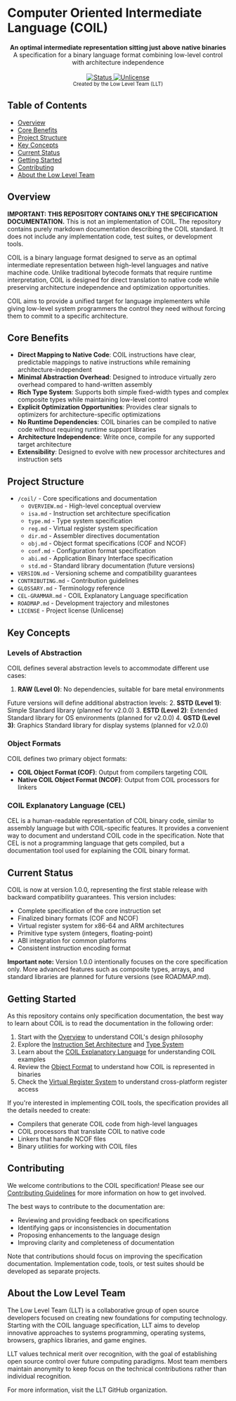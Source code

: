 # Computer Oriented Intermediate Language (COIL)

<div align="center">
  <strong>An optimal intermediate representation sitting just above native binaries</strong>
</div>
<div align="center">
  A specification for a binary language format combining low-level control with architecture independence
</div>

<br />

<div align="center">
  <!-- Status -->
  <a href="#current-status">
    <img src="https://img.shields.io/badge/status-1.0.0-green" alt="Status" />
  </a>
  <!-- License -->
  <a href="LICENSE">
    <img src="https://img.shields.io/badge/license-Unlicense-blue" alt="Unlicense" />
  </a>
</div>

<div align="center">
  <sub>Created by the Low Level Team (LLT)</sub>
</div>

## Table of Contents
- [Overview](#overview)
- [Core Benefits](#core-benefits)
- [Project Structure](#project-structure)
- [Key Concepts](#key-concepts)
- [Current Status](#current-status)
- [Getting Started](#getting-started)
- [Contributing](#contributing)
- [About the Low Level Team](#about-the-low-level-team)

## Overview

**IMPORTANT: THIS REPOSITORY CONTAINS ONLY THE SPECIFICATION DOCUMENTATION.** This is not an implementation of COIL. The repository contains purely markdown documentation describing the COIL standard. It does not include any implementation code, test suites, or development tools.

COIL is a binary language format designed to serve as an optimal intermediate representation between high-level languages and native machine code. Unlike traditional bytecode formats that require runtime interpretation, COIL is designed for direct translation to native code while preserving architecture independence and optimization opportunities.

COIL aims to provide a unified target for language implementers while giving low-level system programmers the control they need without forcing them to commit to a specific architecture.

## Core Benefits

- **Direct Mapping to Native Code**: COIL instructions have clear, predictable mappings to native instructions while remaining architecture-independent
- **Minimal Abstraction Overhead**: Designed to introduce virtually zero overhead compared to hand-written assembly
- **Rich Type System**: Supports both simple fixed-width types and complex composite types while maintaining low-level control
- **Explicit Optimization Opportunities**: Provides clear signals to optimizers for architecture-specific optimizations
- **No Runtime Dependencies**: COIL binaries can be compiled to native code without requiring runtime support libraries
- **Architecture Independence**: Write once, compile for any supported target architecture
- **Extensibility**: Designed to evolve with new processor architectures and instruction sets

## Project Structure

- `/coil/` - Core specifications and documentation
  - `OVERVIEW.md` - High-level conceptual overview
  - `isa.md` - Instruction set architecture specification
  - `type.md` - Type system specification
  - `reg.md` - Virtual register system specification
  - `dir.md` - Assembler directives documentation
  - `obj.md` - Object format specifications (COF and NCOF)
  - `conf.md` - Configuration format specification
  - `abi.md` - Application Binary Interface specification
  - `std.md` - Standard library documentation (future versions)
- `VERSION.md` - Versioning scheme and compatibility guarantees
- `CONTRIBUTING.md` - Contribution guidelines
- `GLOSSARY.md` - Terminology reference
- `CEL-GRAMMAR.md` - COIL Explanatory Language specification
- `ROADMAP.md` - Development trajectory and milestones
- `LICENSE` - Project license (Unlicense)

## Key Concepts

### Levels of Abstraction

COIL defines several abstraction levels to accommodate different use cases:

1. **RAW (Level 0)**: No dependencies, suitable for bare metal environments

Future versions will define additional abstraction levels:
2. **SSTD (Level 1)**: Simple Standard library (planned for v2.0.0)
3. **ESTD (Level 2)**: Extended Standard library for OS environments (planned for v2.0.0)
4. **GSTD (Level 3)**: Graphics Standard library for display systems (planned for v2.0.0)

### Object Formats

COIL defines two primary object formats:

- **COIL Object Format (COF)**: Output from compilers targeting COIL
- **Native COIL Object Format (NCOF)**: Output from COIL processors for linkers

### COIL Explanatory Language (CEL)

CEL is a human-readable representation of COIL binary code, similar to assembly language but with COIL-specific features. It provides a convenient way to document and understand COIL code in the specification. Note that CEL is not a programming language that gets compiled, but a documentation tool used for explaining the COIL binary format.

## Current Status

COIL is now at version 1.0.0, representing the first stable release with backward compatibility guarantees. This version includes:

- Complete specification of the core instruction set
- Finalized binary formats (COF and NCOF)
- Virtual register system for x86-64 and ARM architectures
- Primitive type system (integers, floating-point)
- ABI integration for common platforms
- Consistent instruction encoding format

**Important note:** Version 1.0.0 intentionally focuses on the core specification only. More advanced features such as composite types, arrays, and standard libraries are planned for future versions (see ROADMAP.md).

## Getting Started

As this repository contains only specification documentation, the best way to learn about COIL is to read the documentation in the following order:

1. Start with the [Overview](./coil/OVERVIEW.md) to understand COIL's design philosophy
2. Explore the [Instruction Set Architecture](./coil/isa.md) and [Type System](./coil/type.md)
3. Learn about the [COIL Explanatory Language](./CEL-GRAMMAR.md) for understanding COIL examples
4. Review the [Object Format](./coil/obj.md) to understand how COIL is represented in binaries
5. Check the [Virtual Register System](./coil/reg.md) to understand cross-platform register access

If you're interested in implementing COIL tools, the specification provides all the details needed to create:
- Compilers that generate COIL code from high-level languages
- COIL processors that translate COIL to native code
- Linkers that handle NCOF files
- Binary utilities for working with COIL files

## Contributing

We welcome contributions to the COIL specification! Please see our [Contributing Guidelines](./CONTRIBUTING.md) for more information on how to get involved.

The best ways to contribute to the documentation are:
- Reviewing and providing feedback on specifications
- Identifying gaps or inconsistencies in documentation
- Proposing enhancements to the language design
- Improving clarity and completeness of documentation

Note that contributions should focus on improving the specification documentation. Implementation code, tools, or test suites should be developed as separate projects.

## About the Low Level Team

The Low Level Team (LLT) is a collaborative group of open source developers focused on creating new foundations for computing technology. Starting with the COIL language specification, LLT aims to develop innovative approaches to systems programming, operating systems, browsers, graphics libraries, and game engines.

LLT values technical merit over recognition, with the goal of establishing open source control over future computing paradigms. Most team members maintain anonymity to keep focus on the technical contributions rather than individual recognition.

For more information, visit the LLT GitHub organization.